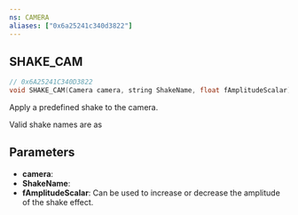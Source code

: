 ```yaml
---
ns: CAMERA
aliases: ["0x6a25241c340d3822"]
---
```

## SHAKE_CAM

```c
// 0x6A25241C340D3822
void SHAKE_CAM(Camera camera, string ShakeName, float fAmplitudeScalar);
```

Apply a predefined shake to the camera.

Valid shake names are as


## Parameters
* **camera**: 
* **ShakeName**: 
* **fAmplitudeScalar**: Can be used to increase or decrease the amplitude of the shake effect.
